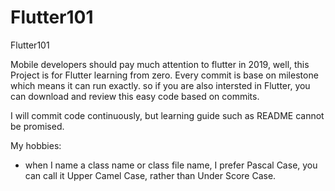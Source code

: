 # Flutter101
Flutter101

Mobile developers should pay much attention to flutter in 2019, well, this Project is for Flutter learning from zero. Every commit is base on milestone which means it can run exactly. so if you are also intersted in Flutter, you can download and review this easy code based on commits.

I will commit code continuously, but learning guide such as README cannot be promised.

My hobbies:

 - when I name a class name or class file name, I prefer Pascal Case, you can call it Upper Camel Case, rather than Under Score Case.
 
